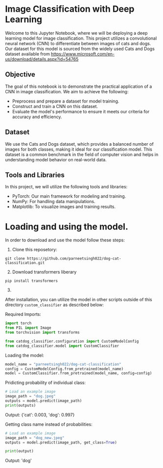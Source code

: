 # Image Classification with Deep Learning
Welcome to this Jupyter Notebook, where we will be deploying a deep learning model for image classification. This project utilizes a convolutional neural network (CNN) to differentiate between images of cats and dogs. Our dataset for this model is sourced from the widely used Cats and Dogs dataset available from https://www.microsoft.com/en-us/download/details.aspx?id=54765

## Objective
The goal of this notebook is to demonstrate the practical application of a CNN in image classification. We aim to achieve the following:

- Preprocess and prepare a dataset for model training.
- Construct and train a CNN on this dataset.
- Evaluate the model's performance to ensure it meets our criteria for accuracy and efficiency.

## Dataset
We use the Cats and Dogs dataset, which provides a balanced number of images for both classes, making it ideal for our classification model. This dataset is a common benchmark in the field of computer vision and helps in understanding model behavior on real-world data.

## Tools and Libraries
In this project, we will utilize the following tools and libraries:

- PyTorch: Our main framework for modeling and training.
- NumPy: For handling data manipulations.
- Matplotlib: To visualize images and training results.

# Loading and using the model.
In order to download and use the model follow these steps:
1. Clone this reposetory:
```
git clone https://github.com/parneetsingh022/dog-cat-classification.git
```

2. Download transformers liberary
```
pip install transformers
```
3.
After installation, you can utilize the model in other scripts outside of this directory `custom_classifier` as described below:

Required Imports:
```python
import torch
from PIL import Image
from torchvision import transforms

from catdog_classifier.configuration import CustomModelConfig
from catdog_classifier.model import CustomClassifier
```

Loading the model:
```python
model_name = "parneetsingh022/dog-cat-classification"
config = CustomModelConfig.from_pretrained(model_name)
model = CustomClassifier.from_pretrained(model_name, config=config)
```

Pridicting probability of individual class:
```python
# Load an example image
image_path = "dog.jpeg"
outputs = model.predict(image_path)
print(outputs)
```
Output: {'cat': 0.003, 'dog': 0.997}

Getting class name instead of probabilities:
```python
# Load an example image
image_path = "dog_new.jpeg"
outputs = model.predict(image_path, get_class=True)

print(output)
```
Output: 'dog'

